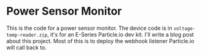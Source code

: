 # Power Sensor Monitor

This is the code for a power sensor monitor.  The device code is in `voltage-temp-reader.zip`, it's for an E-Series Particle.io dev kit.  I'll write a blog post about this project.  Most of this is to deploy the webhook listener Particle.io will call back to.
